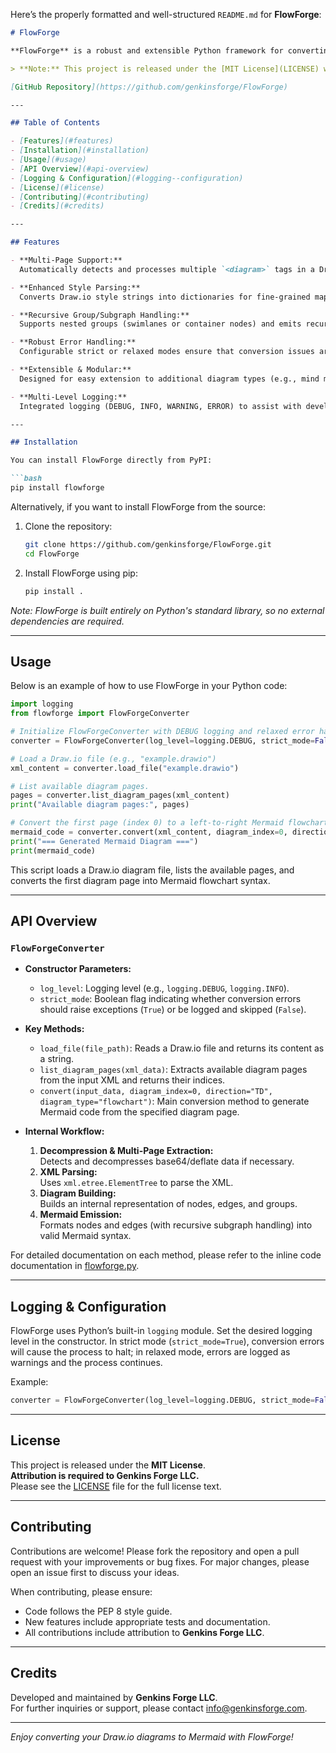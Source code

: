 Here’s the properly formatted and well-structured `README.md` for **FlowForge**:

```markdown
# FlowForge

**FlowForge** is a robust and extensible Python framework for converting Draw.io (Diagram.net) diagrams to Mermaid diagrams. This library supports multi-page diagrams, enhanced style parsing, recursive group/subgraph handling, and configurable logging with error correction modes.

> **Note:** This project is released under the [MIT License](LICENSE) with the requirement that credit is given to **Genkins Forge LLC**.

[GitHub Repository](https://github.com/genkinsforge/FlowForge)

---

## Table of Contents

- [Features](#features)
- [Installation](#installation)
- [Usage](#usage)
- [API Overview](#api-overview)
- [Logging & Configuration](#logging--configuration)
- [License](#license)
- [Contributing](#contributing)
- [Credits](#credits)

---

## Features

- **Multi-Page Support:**  
  Automatically detects and processes multiple `<diagram>` tags in a Draw.io file.

- **Enhanced Style Parsing:**  
  Converts Draw.io style strings into dictionaries for fine-grained mapping of shapes and arrow styles.

- **Recursive Group/Subgraph Handling:**  
  Supports nested groups (swimlanes or container nodes) and emits recursive subgraphs in the Mermaid output.

- **Robust Error Handling:**  
  Configurable strict or relaxed modes ensure that conversion issues are either logged as warnings or cause process termination.

- **Extensible & Modular:**  
  Designed for easy extension to additional diagram types (e.g., mind maps, sequence diagrams) and improved style parsing.

- **Multi-Level Logging:**  
  Integrated logging (DEBUG, INFO, WARNING, ERROR) to assist with development, debugging, and production use.

---

## Installation

You can install FlowForge directly from PyPI:

```bash
pip install flowforge
```

Alternatively, if you want to install FlowForge from the source:

1. Clone the repository:

    ```bash
    git clone https://github.com/genkinsforge/FlowForge.git
    cd FlowForge
    ```

2. Install FlowForge using pip:

    ```bash
    pip install .
    ```

*Note: FlowForge is built entirely on Python's standard library, so no external dependencies are required.*

---

## Usage

Below is an example of how to use FlowForge in your Python code:

```python
import logging
from flowforge import FlowForgeConverter

# Initialize FlowForgeConverter with DEBUG logging and relaxed error handling.
converter = FlowForgeConverter(log_level=logging.DEBUG, strict_mode=False)

# Load a Draw.io file (e.g., "example.drawio")
xml_content = converter.load_file("example.drawio")

# List available diagram pages.
pages = converter.list_diagram_pages(xml_content)
print("Available diagram pages:", pages)

# Convert the first page (index 0) to a left-to-right Mermaid flowchart.
mermaid_code = converter.convert(xml_content, diagram_index=0, direction="LR", diagram_type="flowchart")
print("=== Generated Mermaid Diagram ===")
print(mermaid_code)
```

This script loads a Draw.io diagram file, lists the available pages, and converts the first diagram page into Mermaid flowchart syntax.

---

## API Overview

### `FlowForgeConverter`
- **Constructor Parameters:**
  - `log_level`: Logging level (e.g., `logging.DEBUG`, `logging.INFO`).
  - `strict_mode`: Boolean flag indicating whether conversion errors should raise exceptions (`True`) or be logged and skipped (`False`).

- **Key Methods:**
  - `load_file(file_path)`: Reads a Draw.io file and returns its content as a string.
  - `list_diagram_pages(xml_data)`: Extracts available diagram pages from the input XML and returns their indices.
  - `convert(input_data, diagram_index=0, direction="TD", diagram_type="flowchart")`: Main conversion method to generate Mermaid code from the specified diagram page.

- **Internal Workflow:**
  1. **Decompression & Multi-Page Extraction:**  
     Detects and decompresses base64/deflate data if necessary.
  2. **XML Parsing:**  
     Uses `xml.etree.ElementTree` to parse the XML.
  3. **Diagram Building:**  
     Builds an internal representation of nodes, edges, and groups.
  4. **Mermaid Emission:**  
     Formats nodes and edges (with recursive subgraph handling) into valid Mermaid syntax.

For detailed documentation on each method, please refer to the inline code documentation in [flowforge.py](flowforge.py).

---

## Logging & Configuration

FlowForge uses Python’s built-in `logging` module. Set the desired logging level in the constructor. In strict mode (`strict_mode=True`), conversion errors will cause the process to halt; in relaxed mode, errors are logged as warnings and the process continues.

Example:

```python
converter = FlowForgeConverter(log_level=logging.DEBUG, strict_mode=False)
```

---

## License

This project is released under the **MIT License**.  
**Attribution is required to Genkins Forge LLC.**  
Please see the [LICENSE](LICENSE) file for the full license text.

---

## Contributing

Contributions are welcome! Please fork the repository and open a pull request with your improvements or bug fixes. For major changes, please open an issue first to discuss your ideas.

When contributing, please ensure:
- Code follows the PEP 8 style guide.
- New features include appropriate tests and documentation.
- All contributions include attribution to **Genkins Forge LLC**.

---

## Credits

Developed and maintained by **Genkins Forge LLC**.  
For further inquiries or support, please contact [info@genkinsforge.com](mailto:info@genkinsforge.com).

---

*Enjoy converting your Draw.io diagrams to Mermaid with FlowForge!*
